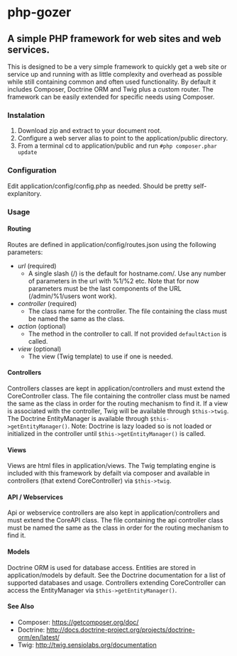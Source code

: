 # php-gozer
## A simple PHP framework for web sites and web services.

This is designed to be a very simple framework to quickly get a web site or service up and running with as little complexity and overhead as possible while still containing common and often used functionality. By default it includes Composer, Doctrine ORM and Twig plus a custom router. The framework can be easily extended for specific needs using Composer.

### Instalation
1. Download zip and extract to your document root.
2. Configure a web server alias to point to the application/public directory.
3. From a terminal cd to application/public and run `#php composer.phar update`

### Configuration
Edit application/config/config.php as needed. Should be pretty self-explanitory.

### Usage

#### Routing
Routes are defined in application/config/routes.json using the following parameters:
- *url* (required)
  - A single slash (/) is the default for hostname.com/. Use any number of parameters in the url with %1/%2 etc. Note that for now parameters must be the last components of the URL (/admin/%1/users wont work).
- *controller* (required)
  - The class name for the controller. The file containing the class must be named the same as the class.
- *action* (optional)
  - The method in the controller to call. If not provided `defaultAction` is called.
- *view* (optional)
  - The view (Twig template) to use if one is needed.

#### Controllers
Controllers classes are kept in application/controllers and must extend the CoreController class. The file containing the controller class must be named the same as the class in order for the routing mechanism to find it. If a view is associated with the controller, Twig will be available through `$this->twig`. The Doctrine EntityManager is available through `$this->getEntityManager()`. Note: Doctrine is lazy loaded so is not loaded or initialized in the controller until `$this->getEntityManager()` is called.

#### Views
Views are html files in application/views. The Twig templating engine is included with this framework by defailt via composer and available in controllers (that extend CoreController) via `$this->twig`.

#### API / Webservices
Api or webservice controllers are also kept in application/controllers and must extend the CoreAPI class. The file containing the api controller class must be named the same as the class in order for the routing mechanism to find it.

#### Models
Doctrine ORM is used for database access. Entities are stored in application/models by default. See the Doctrine documentation for a list of supported databases and usage. Controllers extending CoreController can access the EntityManager via `$this->getEntityManager()`.

#### See Also
- Composer: https://getcomposer.org/doc/
- Doctrine: http://docs.doctrine-project.org/projects/doctrine-orm/en/latest/
- Twig: http://twig.sensiolabs.org/documentation
